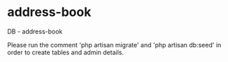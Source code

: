 # address-book

DB - address-book

Please run the comment  'php artisan migrate'  and  'php artisan db:seed'  in order to create tables and admin details.
